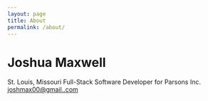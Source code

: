 ```yaml
---
layout: page
title: About
permalink: /about/
---
```


# Joshua Maxwell
St. Louis, Missouri
Full-Stack Software Developer for Parsons Inc.
[joshmax00@gmail..com](mailto:joshmax00@gmail.com)


